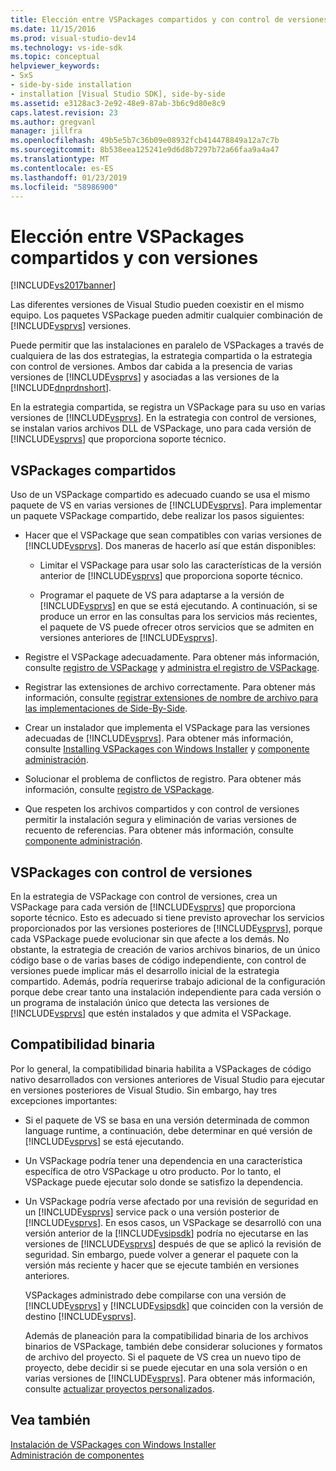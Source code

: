 ```yaml
---
title: Elección entre VSPackages compartidos y con control de versiones | Microsoft Docs
ms.date: 11/15/2016
ms.prod: visual-studio-dev14
ms.technology: vs-ide-sdk
ms.topic: conceptual
helpviewer_keywords:
- SxS
- side-by-side installation
- installation [Visual Studio SDK], side-by-side
ms.assetid: e3128ac3-2e92-48e9-87ab-3b6c9d80e8c9
caps.latest.revision: 23
ms.author: gregvanl
manager: jillfra
ms.openlocfilehash: 49b5e5b7c36b09e08932fcb414478849a12a7c7b
ms.sourcegitcommit: 8b538eea125241e9d6d8b7297b72a66faa9a4a47
ms.translationtype: MT
ms.contentlocale: es-ES
ms.lasthandoff: 01/23/2019
ms.locfileid: "58986900"
---
```

# <a name="choosing-between-shared-and-versioned-vspackages"></a>Elección entre VSPackages compartidos y con versiones
[!INCLUDE[vs2017banner](../includes/vs2017banner.md)]

Las diferentes versiones de Visual Studio pueden coexistir en el mismo equipo. Los paquetes VSPackage pueden admitir cualquier combinación de [!INCLUDE[vsprvs](../includes/vsprvs-md.md)] versiones.  
  
 Puede permitir que las instalaciones en paralelo de VSPackages a través de cualquiera de las dos estrategias, la estrategia compartida o la estrategia con control de versiones. Ambos dar cabida a la presencia de varias versiones de [!INCLUDE[vsprvs](../includes/vsprvs-md.md)] y asociadas a las versiones de la [!INCLUDE[dnprdnshort](../includes/dnprdnshort-md.md)].  
  
 En la estrategia compartida, se registra un VSPackage para su uso en varias versiones de [!INCLUDE[vsprvs](../includes/vsprvs-md.md)]. En la estrategia con control de versiones, se instalan varios archivos DLL de VSPackage, uno para cada versión de [!INCLUDE[vsprvs](../includes/vsprvs-md.md)] que proporciona soporte técnico.  
  
## <a name="shared-vspackages"></a>VSPackages compartidos  
 Uso de un VSPackage compartido es adecuado cuando se usa el mismo paquete de VS en varias versiones de [!INCLUDE[vsprvs](../includes/vsprvs-md.md)]. Para implementar un paquete VSPackage compartido, debe realizar los pasos siguientes:  
  
-   Hacer que el VSPackage que sean compatibles con varias versiones de [!INCLUDE[vsprvs](../includes/vsprvs-md.md)]. Dos maneras de hacerlo así que están disponibles:  
  
    -   Limitar el VSPackage para usar solo las características de la versión anterior de [!INCLUDE[vsprvs](../includes/vsprvs-md.md)] que proporciona soporte técnico.  
  
    -   Programar el paquete de VS para adaptarse a la versión de [!INCLUDE[vsprvs](../includes/vsprvs-md.md)] en que se está ejecutando. A continuación, si se produce un error en las consultas para los servicios más recientes, el paquete de VS puede ofrecer otros servicios que se admiten en versiones anteriores de [!INCLUDE[vsprvs](../includes/vsprvs-md.md)].  
  
-   Registre el VSPackage adecuadamente. Para obtener más información, consulte [registro de VSPackage](../extensibility/internals/vspackage-registration.md) y [administra el registro de VSPackage](http://msdn.microsoft.com/f69e0ea3-6a92-4639-8ca9-4c9c210e58a1).  
  
-   Registrar las extensiones de archivo correctamente. Para obtener más información, consulte [registrar extensiones de nombre de archivo para las implementaciones de Side-By-Side](../extensibility/registering-file-name-extensions-for-side-by-side-deployments.md).  
  
-   Crear un instalador que implementa el VSPackage para las versiones adecuadas de [!INCLUDE[vsprvs](../includes/vsprvs-md.md)]. Para obtener más información, consulte [Installing VSPackages con Windows Installer](../extensibility/internals/installing-vspackages-with-windows-installer.md) y [componente administración](../extensibility/internals/component-management.md).  
  
-   Solucionar el problema de conflictos de registro. Para obtener más información, consulte [registro de VSPackage](../extensibility/internals/vspackage-registration.md).  
  
-   Que respeten los archivos compartidos y con control de versiones permitir la instalación segura y eliminación de varias versiones de recuento de referencias. Para obtener más información, consulte [componente administración](../extensibility/internals/component-management.md).  
  
## <a name="versioned-vspackages"></a>VSPackages con control de versiones  
 En la estrategia de VSPackage con control de versiones, crea un VSPackage para cada versión de [!INCLUDE[vsprvs](../includes/vsprvs-md.md)] que proporciona soporte técnico. Esto es adecuado si tiene previsto aprovechar los servicios proporcionados por las versiones posteriores de [!INCLUDE[vsprvs](../includes/vsprvs-md.md)], porque cada VSPackage puede evolucionar sin que afecte a los demás. No obstante, la estrategia de creación de varios archivos binarios, de un único código base o de varias bases de código independiente, con control de versiones puede implicar más el desarrollo inicial de la estrategia compartido. Además, podría requerirse trabajo adicional de la configuración porque debe crear tanto una instalación independiente para cada versión o un programa de instalación único que detecta las versiones de [!INCLUDE[vsprvs](../includes/vsprvs-md.md)] que estén instalados y que admita el VSPackage.  
  
## <a name="binary-compatibility"></a>Compatibilidad binaria  
 Por lo general, la compatibilidad binaria habilita a VSPackages de código nativo desarrollados con versiones anteriores de Visual Studio para ejecutar en versiones posteriores de Visual Studio. Sin embargo, hay tres excepciones importantes:  
  
- Si el paquete de VS se basa en una versión determinada de common language runtime, a continuación, debe determinar en qué versión de [!INCLUDE[vsprvs](../includes/vsprvs-md.md)] se está ejecutando.  
  
- Un VSPackage podría tener una dependencia en una característica específica de otro VSPackage u otro producto. Por lo tanto, el VSPackage puede ejecutar solo donde se satisfizo la dependencia.  
  
- Un VSPackage podría verse afectado por una revisión de seguridad en un [!INCLUDE[vsprvs](../includes/vsprvs-md.md)] service pack o una versión posterior de [!INCLUDE[vsprvs](../includes/vsprvs-md.md)]. En esos casos, un VSPackage se desarrolló con una versión anterior de la [!INCLUDE[vsipsdk](../includes/vsipsdk-md.md)] podría no ejecutarse en las versiones de [!INCLUDE[vsprvs](../includes/vsprvs-md.md)] después de que se aplicó la revisión de seguridad. Sin embargo, puede volver a generar el paquete con la versión más reciente y hacer que se ejecute también en versiones anteriores.  
  
  VSPackages administrado debe compilarse con una versión de [!INCLUDE[vsprvs](../includes/vsprvs-md.md)] y [!INCLUDE[vsipsdk](../includes/vsipsdk-md.md)] que coinciden con la versión de destino [!INCLUDE[vsprvs](../includes/vsprvs-md.md)].  
  
  Además de planeación para la compatibilidad binaria de los archivos binarios de VSPackage, también debe considerar soluciones y formatos de archivo del proyecto. Si el paquete de VS crea un nuevo tipo de proyecto, debe decidir si se puede ejecutar en una sola versión o en varias versiones de [!INCLUDE[vsprvs](../includes/vsprvs-md.md)]. Para obtener más información, consulte [actualizar proyectos personalizados](../misc/upgrading-custom-projects.md).  
  
## <a name="see-also"></a>Vea también  
 [Instalación de VSPackages con Windows Installer](../extensibility/internals/installing-vspackages-with-windows-installer.md)   
 [Administración de componentes](../extensibility/internals/component-management.md)
